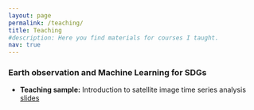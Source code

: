 ```yaml
---
layout: page
permalink: /teaching/
title: Teaching
#description: Here you find materials for courses I taught.
nav: true
---
```


### Earth observation and Machine Learning for SDGs

- **Teaching sample:** Introduction to satellite image time series analysis [slides](/assets/teaching/2021/teaching-sample/unit_04.html)
